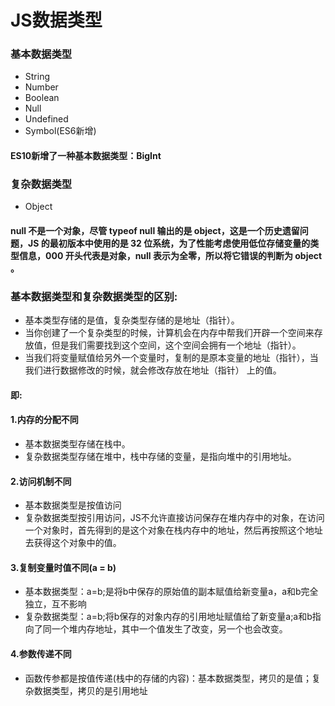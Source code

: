 # JS数据类型

### 基本数据类型
+ String 
+ Number
+ Boolean
+ Null
+ Undefined
+ Symbol(ES6新增)

#### ES10新增了一种基本数据类型：BigInt
### 复杂数据类型
+ Object

#### null 不是一个对象，尽管 typeof null 输出的是 object，这是一个历史遗留问题，JS 的最初版本中使用的是 32 位系统，为了性能考虑使用低位存储变量的类型信息，000 开头代表是对象，null 表示为全零，所以将它错误的判断为 object 。

### 基本数据类型和复杂数据类型的区别:
+ 基本类型存储的是值，复杂类型存储的是地址（指针）。
+ 当你创建了一个复杂类型的时候，计算机会在内存中帮我们开辟一个空间来存放值，但是我们需要找到这个空间，这个空间会拥有一个地址（指针）。
+ 当我们将变量赋值给另外一个变量时，复制的是原本变量的地址（指针），当我们进行数据修改的时候，就会修改存放在地址（指针） 上的值。

#### 即:
#### 1.内存的分配不同
+ 基本数据类型存储在栈中。
+ 复杂数据类型存储在堆中，栈中存储的变量，是指向堆中的引用地址。

#### 2.访问机制不同
+ 基本数据类型是按值访问
+ 复杂数据类型按引用访问，JS不允许直接访问保存在堆内存中的对象，在访问一个对象时，首先得到的是这个对象在栈内存中的地址，然后再按照这个地址去获得这个对象中的值。

#### 3.复制变量时值不同(a = b)
+ 基本数据类型：a=b;是将b中保存的原始值的副本赋值给新变量a，a和b完全独立，互不影响
+ 复杂数据类型：a=b;将b保存的对象内存的引用地址赋值给了新变量a;a和b指向了同一个堆内存地址，其中一个值发生了改变，另一个也会改变。

#### 4.参数传递不同
+ 函数传参都是按值传递(栈中的存储的内容)：基本数据类型，拷贝的是值；复杂数据类型，拷贝的是引用地址

